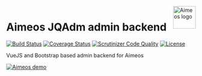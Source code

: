 <a href="https://aimeos.org/">
    <img src="https://aimeos.org/fileadmin/template/icons/logo.png" alt="Aimeos logo" title="Aimeos" align="right" height="60" />
</a>

# Aimeos JQAdm admin backend

[![Build Status](https://circleci.com/gh/aimeos/ai-admin-jqadm.svg?style=shield)](https://circleci.com/gh/aimeos/ai-admin-jqadm)
[![Coverage Status](https://coveralls.io/repos/aimeos/ai-admin-jqadm/badge.svg?branch=master)](https://coveralls.io/r/aimeos/ai-admin-jqadm?branch=master)
[![Scrutinizer Code Quality](https://scrutinizer-ci.com/g/aimeos/ai-admin-jqadm/badges/quality-score.png?b=master)](https://scrutinizer-ci.com/g/aimeos/ai-admin-jqadm/?branch=master)
[![License](https://poser.pugx.org/aimeos/ai-admin-jqadm/license.svg)](https://packagist.org/packages/aimeos/ai-admin-jqadm)

VueJS and Bootstrap based admin backend for Aimeos

[![Aimeos demo](https://aimeos.org/fileadmin/aimeos.org/images/aimeos-backend.png)](http://admin.demo.aimeos.org/)
